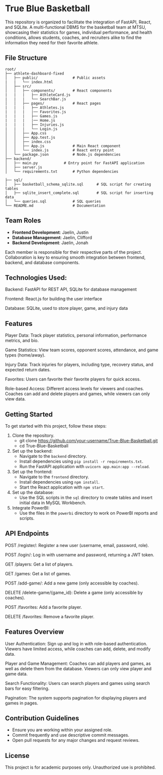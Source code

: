# True Blue Basketball

This repository is organized to facilitate the integration of FastAPI, React, and SQLite. A multi-functional DBMS for the basketball team at MTSU, showcasing their statistics for games, individual performance, and health conditions, allows students, coaches, and recruiters alike to find the information they need for their favorite athlete.

## File Structure

```
root/
├── athlete-dashboard-fixed
│   ├── public/                # Public assets
|   |   └── index.html 
│   ├── src/
│   │   ├── components/        # React components
|   |   |   ├── AthleteCard.js
|   |   |   └── SearchBar.js
│   │   ├── pages/             # React pages
|   |   |   ├── Athletes.js
|   |   |   |── Favorites.js
|   |   |   ├── Games.js
|   |   |   |── Home.js
|   |   |   ├── Injuries.js
|   |   |   └── Login.js
│   │   ├── App.css
│   │   ├── App.test.js
│   │   ├── index.css
│   │   ├── App.js             # Main React component
│   │   └── index.js           # React entry point
│   └── package.json           # Node.js dependencies
├── backend/
│   ├── main.py            # Entry point for FastAPI application
│   ├── server.js 
│   └── requirements.txt       # Python dependencies

├── sql/
│   ├── basketball_schema_sqlite.sql      # SQL script for creating tables
│   ├── sqlite_insert_complete.sql        # SQL script for inserting data
│   └── queries.sql            # SQL queries
└── README.md                  # Documentation
```

## Team Roles

- **Frontend Development**: Jaelin, Justin
- **Database Management**: Jaelin, Clifford
- **Backend Development**: Jaelin, Jonah

Each member is responsible for their respective parts of the project. Collaboration is key to ensuring smooth integration between frontend, backend, and database components.

## Technologies Used:

Backend: FastAPI for REST API, SQLite for database management

Frontend: React.js for building the user interface

Database: SQLite, used to store player, game, and injury data

## Features

Player Data: Track player statistics, personal information, performance metrics, and bio.

Game Statistics: View team scores, opponent scores, attendance, and game types (home/away).

Injury Data: Track injuries for players, including type, recovery status, and expected return dates.

Favorites: Users can favorite their favorite players for quick access.

Role-based Access: Different access levels for viewers and coaches. Coaches can add and delete players and games, while viewers can only view data.

## Getting Started

To get started with this project, follow these steps:

1. Clone the repository.
   - git clone https://github.com/your-username/True-Blue-Basketball.git
   - cd True-Blue-Basketball
2. Set up the backend:
   - Navigate to the `backend` directory.
   - Install dependencies using `pip install -r requirements.txt`.
   - Run the FastAPI application with `uvicorn app.main:app --reload`.
3. Set up the frontend:
   - Navigate to the `frontend` directory.
   - Install dependencies using `npm install`.
   - Start the React application with `npm start`.
4. Set up the database:
   - Use the SQL scripts in the `sql` directory to create tables and insert initial data in MySQL Workbench.
5. Integrate PowerBI:
   - Use the files in the `powerbi` directory to work on PowerBI reports and scripts.

## API Endpoints

POST /register/: Register a new user (username, email, password, role).

POST /login/: Log in with username and password, returning a JWT token.

GET /players: Get a list of players.

GET /games: Get a list of games.

POST /add-game/: Add a new game (only accessible by coaches).

DELETE /delete-game/{game_id}: Delete a game (only accessible by coaches).

POST /favorites: Add a favorite player.

DELETE /favorites: Remove a favorite player.

## Features Overview

User Authentication: Sign up and log in with role-based authentication. Viewers have limited access, while coaches can add, delete, and modify data.

Player and Game Management: Coaches can add players and games, as well as delete them from the database. Viewers can only view player and game data.

Search Functionality: Users can search players and games using search bars for easy filtering.

Pagination: The system supports pagination for displaying players and games in pages.

## Contribution Guidelines

- Ensure you are working within your assigned role.
- Commit frequently and use descriptive commit messages.
- Open pull requests for any major changes and request reviews.

## License

This project is for academic purposes only. Unauthorized use is prohibited.
